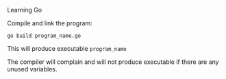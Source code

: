 Learning Go

Compile and link the program:

```
go build program_name.go
```

This will produce executable `program_name`


The compiler will complain and will not produce executable if there are any
unused variables.
